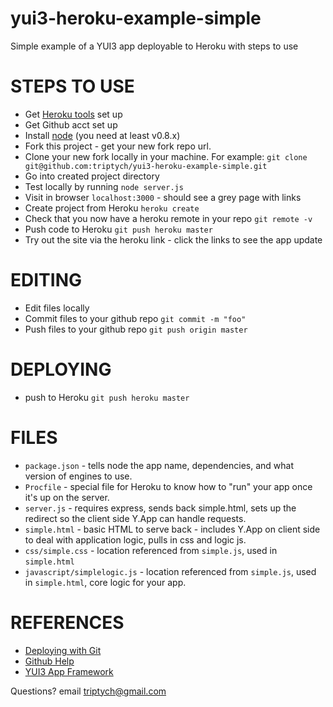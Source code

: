 yui3-heroku-example-simple
==========================

Simple example of a YUI3 app deployable to Heroku with steps to use


STEPS TO USE
============
 * Get [Heroku tools](https://devcenter.heroku.com/articles/quickstart) set up
 * Get Github acct set up
 * Install [node](http://nodejs.org/) (you need at least v0.8.x)
 * Fork this project - get your new fork repo url.
 * Clone your new fork locally in your machine. For example: `git clone git@github.com:triptych/yui3-heroku-example-simple.git`
 * Go into created project directory
 * Test locally by running `node server.js`
 * Visit in browser `localhost:3000` - should see a grey page with links
 * Create project from Heroku `heroku create`
 * Check that you now have a heroku remote in your repo `git remote -v`
 * Push code to Heroku `git push heroku master`
 * Try out the site via the heroku link - click the links to see the app update

EDITING
=======
  * Edit files locally
  * Commit files to your github repo `git commit -m "foo"`
  * Push files to your github repo `git push origin master`

DEPLOYING
=========
 * push to Heroku `git push heroku master`


FILES
=====
 * `package.json` - tells node the app name, dependencies, and what version of engines to use.
 * `Procfile` - special file for Heroku to know how to "run" your app once it's up on the server.
 * `server.js` - requires express, sends back simple.html, sets up the redirect so the client side Y.App can handle requests.
 * `simple.html` - basic HTML to serve back - includes Y.App on client side to deal with application logic, pulls in css and logic js.
 * `css/simple.css` - location referenced from `simple.js`, used in `simple.html`
 * `javascript/simplelogic.js` - location referenced from `simple.js`, used in `simple.html`, core logic for your app.


REFERENCES
==========
 * [Deploying with Git](https://devcenter.heroku.com/articles/git)
 * [Github Help](https://help.github.com/)
 * [YUI3 App Framework](http://yuilibrary.com/yui/docs/app/)

Questions? email [triptych@gmail.com](mailto:triptych@gmail.com)

